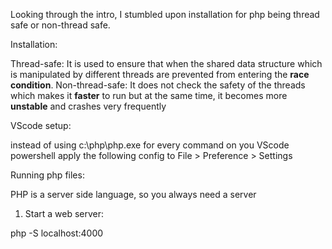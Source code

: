 Looking through the intro, I stumbled upon installation for php being thread safe or non-thread safe.

Installation:

Thread-safe: It is used to ensure that when the shared data structure which is manipulated by different threads are prevented from entering the **race condition**. 
Non-thread-safe: It does not check the safety of the threads which makes it **faster** to run but at the same time, it becomes more **unstable** and crashes very frequently

VScode setup:

instead of using c:\php\php.exe for every command on you VScode powershell apply the following config to File > Preference > Settings

Running php files:

PHP is a server side language, so you always need a server

1. Start a web server:

php -S localhost:4000

